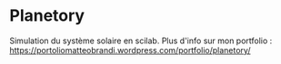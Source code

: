 # Planetory
Simulation du système solaire en scilab.
Plus d'info sur mon portfolio : https://portoliomatteobrandi.wordpress.com/portfolio/planetory/
